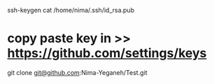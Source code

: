 ssh-keygen
cat /home/nima/.ssh/id_rsa.pub
# copy paste key in >> https://github.com/settings/keys
git clone git@github.com:Nima-Yeganeh/Test.git
